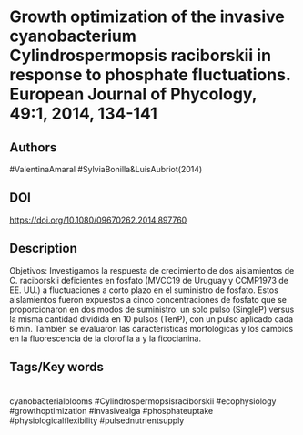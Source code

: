# Growth optimization of the invasive cyanobacterium Cylindrospermopsis raciborskii in response to phosphate fluctuations. European Journal of Phycology, 49:1, 2014, 134-141
## Authors
#ValentinaAmaral #SylviaBonilla&LuisAubriot(2014)
 
## DOI
 https://doi.org/10.1080/09670262.2014.897760
## Description
Objetivos: Investigamos la respuesta de crecimiento de dos aislamientos de C. raciborskii deficientes en fosfato (MVCC19 de Uruguay y CCMP1973 de EE. UU.) a fluctuaciones a corto plazo en el suministro de fosfato. Estos aislamientos fueron expuestos a cinco concentraciones de fosfato que se proporcionaron en dos modos de suministro: un solo pulso (SingleP) versus la misma cantidad dividida en 10 pulsos (TenP), con un pulso aplicado cada 6 min. También se evaluaron las características morfológicas y los cambios en la fluorescencia de la clorofila a y la ficocianina.
## Tags/Key words
#

cyanobacterialblooms #Cylindrospermopsisraciborskii #ecophysiology #growthoptimization #invasivealga #phosphateuptake #physiologicalflexibility #pulsednutrientsupply 